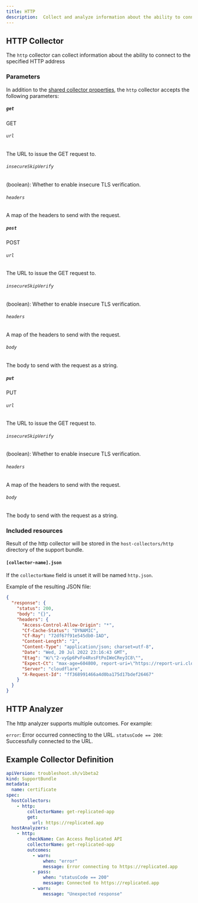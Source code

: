 ```yaml
---
title: HTTP
description:  Collect and analyze information about the ability to connect to the specified HTTP address
---
```


## HTTP Collector

The `http` collector can collect information about the ability to connect to the specified HTTP address

### Parameters

In addition to the [shared collector properties](/collect/collectors/#shared-properties), the `http` collector accepts the following parameters:

##### `get` 
GET

###### `url`
The URL to issue the GET request to.
###### `insecureSkipVerify`
(boolean): Whether to enable insecure TLS verification.
###### `headers`
A map of the headers to send with the request.

##### `post` 
POST

###### `url`
The URL to issue the GET request to.
###### `insecureSkipVerify`
(boolean): Whether to enable insecure TLS verification.
###### `headers`
A map of the headers to send with the request.
###### `body`
The body to send with the request as a string.

##### `put` 
PUT

###### `url`
The URL to issue the GET request to.
###### `insecureSkipVerify`
(boolean): Whether to enable insecure TLS verification.
###### `headers`
A map of the headers to send with the request.
###### `body`
The body to send with the request as a string.

### Included resources

Result of the http collector will be stored in the `host-collectors/http` directory of the support bundle.

#### `[collector-name].json`

If the `collectorName` field is unset it will be named `http.json`.

Example of the resulting JSON file:

```json
{
  "response": {
    "status": 200,
    "body": "{}",
    "headers": {
      "Access-Control-Allow-Origin": "*",
      "Cf-Cache-Status": "DYNAMIC",
      "Cf-Ray": "72df67f91e545db0-IAD",
      "Content-Length": "2",
      "Content-Type": "application/json; charset=utf-8",
      "Date": "Wed, 20 Jul 2022 23:16:43 GMT",
      "Etag": "W/\"2-vyGp6PvFo4RvsFtPoIWeCReyIC8\"",
      "Expect-Ct": "max-age=604800, report-uri=\"https://report-uri.cloudflare.com/cdn-cgi/beacon/expect-ct\"",
      "Server": "cloudflare",
      "X-Request-Id": "ff368991466a4d0ba175d17bdef26467"
    }
  }
}
```

## HTTP Analyzer

The http analyzer supports multiple outcomes. For example:

`error`: Error occurred connecting to the URL.
`statusCode == 200`: Successfully connected to the URL.

## Example Collector Definition

```yaml
apiVersion: troubleshoot.sh/v1beta2
kind: SupportBundle
metadata:
  name: certificate
spec:
  hostCollectors:
    - http:
        collectorName: get-replicated-app
        get:
          url: https://replicated.app
  hostAnalyzers:
    - http:
        checkName: Can Access Replicated API
        collectorName: get-replicated-app
        outcomes:
          - warn:
              when: "error"
              message: Error connecting to https://replicated.app
          - pass:
              when: "statusCode == 200"
              message: Connected to https://replicated.app
          - warn:
              message: "Unexpected response"
```
